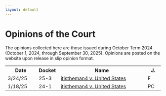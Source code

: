 ```yaml
---
layout: default
---
```


# Opinions of the Court
The opinions collected here are those issued during October Term 2024 (October 1, 2024, through September 30, 2025). Opinions are posted on the website upon release in slip opinion format.

<table>
    <tr>
        <th style="width:20%;">Date</th>
        <th style="width:10%;">Docket</th>
        <th>Name</th>
        <th style="width:10%;">J.</th>
    </tr>
    <tr>
        <td>3/24/25</td>
        <td>25-3</td>
        <td><a href="/opinions/courtopinion 25-3.pdf">jtistheman4 v. United States</a></td>
        <td>F</td>
    </tr>
    <tr>
        <td>1/18/25</td>
        <td>24-1</td>
        <td><a href="/opinions/24-1 jtistheman4 v. United States.pdf">jtistheman4 v. United States</a></td>
        <td>PC</td>
    </tr>
</table>

